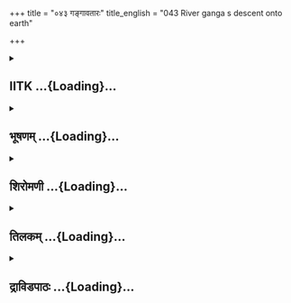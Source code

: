 +++
title = "०४३ गङ्गावतारः"
title_english = "043 River ganga s descent onto earth"

+++
<div caption="श्रीराम-हरिसीताराममूर्ति-घनपाठिभ्यां वचनम्" class="audioEmbed" src="https://archive.org/download/Ramayana-recitation-Sriram-harisItArAmamUrti-Ghanapaati-v2/Kanda_1/Kanda_1_BK-043-GangavaTharanam.mp3"></div>

<div class="js_include collapsed" newlevelforh1="2" title="IITK" unfilled url="/purANam/rAmAyaNam/audIchya-pAThaH/iitk/1_bAlakANDam/04-mithilAyAtrA/02-sagara-kathA/043_gangAvatAraH.md">
<details><summary><h2>IITK ...{Loading}...</h2></summary>

Pleased with the austerities of Bhagiratha, Siva holds Ganga on his head
during her descent and releases in Bindu lake--Ganga branches into seven
streams--following Bhagiratha, Ganga reaches the nether world and
delivers the souls of Sagara's sons.



### श्लोकः
#### मूलम्
देवदेवे गते तस्मिन् सोऽङ्गुष्ठाग्रनिपीडिताम्।  
कृत्वा वसुमतीं राम संवत्सरमुपासत॥1.43.1॥

#### शब्दार्थः
राम O Rama, तस्मिन् देवदेवे when that god of gods, Brahma, गते had departed, सः he, वसुमतीम् earth, अङ्गुष्ठाग्रनिपीडिताम् pressing with the tip of his great toe, कृत्वा having made, संवत्सरम् for one year, उपासत meditated upon.

#### आङ्ग्लानुवादः
"O Rama when that God of the gods (Brahma) departed, Bhagiratha, pressing the earth with the tip of his big toe (standing supported by the big toe) penanced (meditated upon Siva) for one year.



### श्लोकः
#### मूलम्
अथ संवत्सरे पूर्णे सर्वलोकनमस्कृतः।  
उमापतिः पशुपती राजानमिदमब्रवीत्॥1.43.2॥

#### शब्दार्थः
अथ thereafter, संवत्सरे when one year, पूर्णे was completed, सर्वलोकनमस्कृतः he, worshipped by all in all worlds, उमापतिः husband of Uma, पशुपतिः Iswara, राजानम् addressing king, इदम् these words, अब्रवीत् said.

#### आङ्ग्लानुवादः
After one full year was completed, Iswara who is worshipped by all in all the worlds said to king Bhagirathaः



### श्लोकः
#### मूलम्
प्रीतस्तेऽहं नरश्रेष्ठ करिष्यामि तव प्रियम्।  
शिरसा धारयिष्यामि शैलराजसुतामहम्॥1.43.3॥

#### शब्दार्थः
नरश्रेष्ठ O Best among men, अहम् I, ते with you, प्रीतः pleased, तव to you, प्रियम् dear,  करिष्यामि I shall do, अहम् I, शैलराजसुताम् daughter of the king of mountains, शिरसा with my head, धारयिष्यामि will hold.

#### आङ्ग्लानुवादः
"O Best of men  I am pleased with your devotion. I will hold Ganga on my head, the daughter of the king of mountains (to reduce  the force of her descent). I shall do your wish.



### श्लोकः
#### मूलम्
ततो हैमवती ज्येष्ठा सर्वलोकनमस्कृता।  
तदा सातिमहद्रूपं कृत्वा वेगं च दुस्सहम्॥1.43.4॥  
आकाशादपतद्राम  शिवे शिवशिरस्युत।

#### शब्दार्थः
राम O Rama, ततः thereafter, हैमवती daughter of Himvat, सर्वलोकनमस्कृता adored by all worlds, ज्येष्ठा  eldest (गङ्गा Ganga), तदा then, अति महत् mighty, रूपं form, दस्सहम् unbearable, वेगं speed, कृत्वा having assumed, आकाशात् from the sky, शिवे on the auspicious, शिवशिरसि on the head of Siva, अपतत् उत fell down.

#### आङ्ग्लानुवादः
Then Ganga, the eldest daughter of Himavat who is adored by all the worlds, assuming the form of a mighty river descended from the sky with unbearable speed on the auspicious head of Siva.



### श्लोकः
#### मूलम्
अचिन्तयच्च सा देवी गङ्गा परमदुर्धरा॥1.43.5॥  
विशाम्यहं हि पातालं स्रोतसा गृह्य शङ्करम्।

#### शब्दार्थः
परमदुर्धरा extremely difficult to contain, सा देवी that goddess, गङ्गा Ganga, अचिन्तयच्च also thought over, अहम् I, स्रोतसा by my flow, शङ्करम् Siva, गृह्य seizing, पातालम् lower regions of earth, विशामि I shall enter.

#### आङ्ग्लानुवादः
"Goddess Ganga, extremely difficult to contain, thought that seizing Siva with her flow she would enter the lower regions of the earth.



### श्लोकः
#### मूलम्
तस्यावलेपनं ज्ञात्वा क्रुद्धस्तु भगवान् हरः॥1.43.6॥  
तिरोभावयितुं बुद्धिं चक्रे त्रिनयनस्तदा।

#### शब्दार्थः
त्रिनयनः threeeyed, भगवान् worshipful, हरः Iswara, तस्याः her, अवलेपनम् proud intentions, ज्ञात्वा having come to know, तदा then, तिरोभावयितुम् to send her back,  बुद्धिम् determination, चक्रे made.

#### आङ्ग्लानुवादः
Then the threeeyed Lord Siva, aware of her proud intentions applied his intelligence to conceal her.



### श्लोकः
#### मूलम्
सा तस्मिन् पतिता पुण्या पुण्ये रुद्रस्य मूर्धनि॥1.43.7॥  
हिमवत्प्रतिमे राम जटामण्डलगह्वरे।

#### शब्दार्थः
राम O Rama, सा पुण्या that sacred river Ganga, हिमवत्प्रतिमे resembling Himavat mountain, जटामण्डलगह्वरे cave of the locks of hair, तस्मिन् on that, रुद्रस्य Siva's, पुण्ये sacred, मूर्धनि head, पतिता fell.

#### आङ्ग्लानुवादः
O Rama that sacred river (Ganga), descended on to the depths of the matted locks on the holy head of Siva resembling the mount Himavan.



### श्लोकः
#### मूलम्
सा कथञ्चिन्महीं गन्तुं नाशक्नोद्यत्नमास्थिता॥1.43.8॥  
नैव निर्गमनं लेभे जटामण्डलमोहिता।

#### शब्दार्थः
सा that Ganga, यत्नम् effort, आस्थिता having put in, कथञ्चित् by any means, महीम् earth, गन्तुम् to reach, न अशक्नोत् was not poweful, जटामण्डलमोहिता enveloped by matted locks of hair, निर्गमनम् exit, न लेभे did not obtain.

#### आङ्ग्लानुवादः
Trapped in the matted locks, she (Ganga) could not come out. With all her efforts she could not reach the earth.



### श्लोकः
#### मूलम्
तत्रैवाबम्भ्रमद्देवी संवत्सरगणान् बहून्॥1.43.9॥  
तामपश्यन्पुनस्तत्र तपः परममास्थितः।

#### शब्दार्थः
देवी Ganga, बहून् many, संवत्सरगणान् for a number of years, तत्रैव there alone, अबम्भ्रमत् went round and round, ताम् that Ganga, अपश्यन् without seeing, पुनः again, तत्र there, परमम् great, तपः austerities, आस्थितः adopted.

#### आङ्ग्लानुवादः
There the golden Ganga wandered about for many years. Bhagiratha not finding Ganga, once again resorted to great penance.



### श्लोकः
#### मूलम्
अनेन तोषितश्चाभूदत्यर्थं रघुनन्दन॥1.43.10॥  
विससर्ज ततो गङ्गां हरो बिन्दुसरः प्रति।

#### शब्दार्थः
रघुनन्दन O Rama, अनेन by this penance, हरः Iswara, अत्यर्थम् immensely, तोषितः अभूत् was gratified, ततः afterwards, गङ्गाम् Ganga, बिन्दुसरः प्रति forming Bindusara, विससर्ज released (drop by drop).

#### आङ्ग्लानुवादः
O Son of the Raghus (Rama) Siva was immensely pleased with the penace and thereafter released Ganga (drop by drop) forming Bindusara.



### श्लोकः
#### मूलम्
तस्यां विसृज्यमानायां सप्तस्रोतांसि जज्ञिरे॥1.43.11॥  
ह्लादिनी पावनी चैव नलिनी च तथाऽपरा।  
तिस्रः प्राचीं दिशं जग्मुः गङ्गाश्शिवजलाश्शुभाः॥1.43.12॥

#### शब्दार्थः
तस्याम् when that Ganga, विसृज्यमानायाम् was being released, सप्त seven, स्रोतांसि streams, जज्ञिरे were born, ह्लादिनी Hladini, पावनी Pavani, तथा and, अपरा another, नलिनी च Nalini,  शिवजलाः possessing auspicious waters, तिस्रः three, शुभाः auspicious, गङ्गाः streams of Ganga, प्राचीम् दिशं eastwards, जग्मुः had flowed.

#### आङ्ग्लानुवादः
As she (Ganga) was released, she branched out into seven streams. Three streams  
known as Hladini, Pavani and Nalini having auspicious waters and conferring prosperity flowed eastwards.



### श्लोकः
#### मूलम्
सुचक्षुश्चैव सीता च सिन्धुश्चैव महानदी।  
तिस्रस्त्वेता दिशं जग्मुः प्रतीचीं तु शुभोदकाः॥1.43.13॥

#### शब्दार्थः
सुचक्षुः Suchakshu, सीता च Sita, सिन्धुः called Sindhu, महानदी च a great river, शुभोदकाः having auspicious waters, एताः तिस्रः these three, प्रतीचीं दिशम् westwards, जग्मुः had gone

#### आङ्ग्लानुवादः
Auspicious Suchakshu, Sita and a great river Sindhu, these three great rivers flowed  westwards.



### श्लोकः
#### मूलम्
सप्तमी चान्वगात्तासां भगीरथमथो नृपम्।  
भगीरथोऽपि राजर्षिर्दिव्यं स्यन्दनमास्थितः॥1.43.14॥  
प्रायादग्रे महातेजा गङ्गा तं चाप्यनुव्रजत्।

#### शब्दार्थः
अथः downwards, तासाम् among them, सप्तमी seventh, भगीरथम् Bhagiratha, नृपम् king, अन्वगात् followed, महातेजाः most brilliant, राजर्षिः royal sage, भगीरथोऽपि Bhagiratha also,  दिव्यम् divine, स्यन्दनम् chariot, आस्थितः mounting, अग्रे प्रायात् marched forward, गङ्गा च Ganga, अनुव्रजत् followed.

#### आङ्ग्लानुवादः
The seventh stream among them followed Bhagiratha. The most brilliant rajarshi Bhagiratha also mounting on divine chariot raced forward and Ganga followed him.



### श्लोकः
#### मूलम्
गगनाच्छङ्करशिरस्ततो धरणिमाश्रिता॥1.43.15 ॥  
व्यसर्पत जलं तत्र तीव्रशब्दपुरस्कृतम्।

#### शब्दार्थः
गगनात् from sky, शङ्करशिरः on the head of Shankara, ततः from there, धरणिम् earth, आश्रिता resorted, तत्र there, जलम् waters, तीव्रशब्दपुरस्कृतम् culminating in intense sounds, व्यसर्पत had flown.

#### आङ्ग्लानुवादः
From the sky on to the head of Shankara and thence Ganga resorted to the earth. There it flowed forward with a roaring sound.



### श्लोकः
#### मूलम्
मत्स्यकच्छपसङ्घैश्च शिंशुमारगणैस्तदा॥1.43.16॥  
पतद्भिः पतितैश्चान्यैर्व्यरोचत वसुन्धरा।

#### शब्दार्थः
तदा then, वसुन्धरा earth, पतितैः by the fallen, पतद्भिश्च by the falling, मत्स्यकच्छपसङ्घैश्च by shoals of fish, turtles, शिंशुमारगणैश्च by multitudes of sea animals, अन्यैः by other  animals, व्यरोचत shone.

#### आङ्ग्लानुवादः
Then the earth looked bright with the fallen and falling shoals of fish, turtles and multitudes  of other seaanimals.



### श्लोकः
#### मूलम्
ततो देवर्षिगन्धर्वा यक्षसिद्धगणास्तदा॥1.43.17॥  
व्यलोकयन्त ते तत्र गगनाद्गां गतां तथा।

#### शब्दार्थः
ततः then, देवर्षिगन्धर्वाः devarshis, gandharvas, यक्षः yakshas, ते सिद्धगणाः those hosts of siddhas, तदा then, तथा in that way, गगनात् from the sky, गाम् the earth, गताम् reached, व्यलोकयन्त looked on with astonishment.

#### आङ्ग्लानुवादः
Then devarshis, gandharvas, yakshas and hosts of siddhas looked on with astonishment at Ganga falling from the sky and descending on the earth.



### श्लोकः
#### मूलम्
विमानैर्नगराकारैर्हयैर्गजवरैस्तदा॥1.43.18॥  
पारिप्लवगतैश्चापि देवतास्तत्र विष्ठिताः।

#### शब्दार्थः
तदा then, देवताः devatas, नगराकारैः as large as cities, विमानैः aerial chariots, पारिप्लवगतैः in restless movements, हयैः by horses, गजवरैः by excellent elephants, तत्र there, विष्ठिताः were stationed.

#### आङ्ग्लानुवादः
Then, gods in a state of excitement in their aerial chariots as large as cities, on horses and on big elephants were stationed there (in the sky).



### श्लोकः
#### मूलम्
तदद्भुततमं लोके गङ्गापतनमुत्तमम्॥1.43.19॥  
दिदृक्षवो देवगणाः समीयुरमितौजसः।

#### शब्दार्थः
लोके In this world, अद्भुततमं most wonderful, उत्तमम् great, गङ्गापतनम् descent of Ganga, दिदृक्षवः desirous of witnessing, अमितौजसः beings with great lustre, देवगणाः hosts of devatas, समीयुः arrived.

#### आङ्ग्लानुवादः
Gods with great lustre arrived to witness the most wonderful, grand descent of Ganga.



### श्लोकः
#### मूलम्
सम्पतद्भिस्सुरगणैस्तेषां चाभरणौजसा॥1.43.20॥  
शतादित्यमिवाभाति गगनं गततोयदम्।

#### शब्दार्थः
गततोयदम् devoid of clouds, गगनम् sky, सम्पतद्भिः by those arriving with speed, सुरगणैः by  multitudes of devatas, तेषाम् आभरणौजसा with the effulgence of their ornaments, शतादित्यमिव hundred suns, आभाति shines (at that moment).

#### आङ्ग्लानुवादः
The cloudless sky shone with the radiance of the ornaments of the gods alighting speedily to witness Ganga. It appeared as though the sky was filled with a hundred Suns.



### श्लोकः
#### मूलम्
शिंशुमारोरगगणैर्मीनैरपि च चञ्चलैः॥1.43.21॥  
विद्युद्भिरिव विक्षिप्तमाकाशमभवत्तदा।

#### शब्दार्थः
तदा then, शिंशुमारोरगगणैः by multitudes of sea animals and serpents, चञ्चलैः which had fickle movements, मीनैरपि च with the fish also, आकाशम् the sky, विद्युद्भिः with flashes of lightening, विक्षिप्तमिव as if scattered, अभवत् became.

#### आङ्ग्लानुवादः
The sky strewn with lightnings appeared as if it was inhabited by seaanimals, serpents and fishes fickle.



### श्लोकः
#### मूलम्
पाण्डरैस्सलिलोत्पीडैः कीर्यमाणैस्सहस्रधा॥1.43.22॥  
शारदाभ्रैरिवाकीर्णं गगनं हंससम्प्लवैः।

#### शब्दार्थः
सहस्रधा in thousand ways, कीर्यमाणैः scattered, पाण्डरैः by the white, सलिलोत्पीडैः foams of water, गगनम् sky, हंससम्प्लवैः with flocks of swans, शारदाभ्रैः by autumnal clouds, अकीर्णमिव  as if spread over.

#### आङ्ग्लानुवादः
White foams of water were scattered in a thousand ways. It appeared as if the sky was  spread over with autumnal clouds flocks of swans.



### श्लोकः
#### मूलम्
क्वचिद्द्रुततरं याति कुटिलं क्वचिदायतम्॥1.43.23॥  
विनतं क्वचिदुद्धूतं क्वचिद्याति शनैश्शनैः।

#### शब्दार्थः
क्वचित् at some places, द्रुततरम् very rapidly, याति it was flowing, क्वचित् at some other  places, कुटिलम् याति flowing in curved ways, क्वचित् at some other places, आयतम् it was wide, क्वचित् at some places, विनतम् inclined, क्वचित् at some places, उध्दूतम् was rising  high, क्वचित् at some places, शनैः शनैः very slowly, याति flowing.

#### आङ्ग्लानुवादः
Ganga was flowing now rapid, now slow, now wide, now meandering, now low, now high.



### श्लोकः
#### मूलम्
सलिलेनैव सलिलं क्वचिदभ्याहतं पुनः॥1.43.24॥  
मुहुरूर्ध्वमुखं गत्वा पपात वसुधातलम्।

#### शब्दार्थः
क्वचित् at some places, सलिलम् water, सलिलेनैव with waters alone, अभ्याहतम् was dashing  against, मुहुः repeatedly, ऊर्ध्वमुखम् upwards, गत्वा having gone, पुनः again, वसुधातलम् on the ground, पपात fell down.

#### आङ्ग्लानुवादः
Sometimes waves dashed against waves. They rose repeatedly upwards and fell down on the ground.



### श्लोकः
#### मूलम्
तच्छङ्करशिरोभ्रष्टं भ्रष्टं भूमितले पुनः॥1.43.25॥  
व्यरोचत तदा तोयं निर्मलं गतकल्मषम्।

#### शब्दार्थः
शङ्करशिरोभ्रष्टम् descended on the Shankara's head, पुनः again, भूमितले on the earth, भ्रष्टम्  fallen, गतकल्मषम् freed from impurities, निर्मलम् pure, तत् तोयम् those waters, तदा then, व्यरोचत looked splendid.

#### आङ्ग्लानुवादः
The waters of Ganga descended on Shankara's head and from there to the earth. Freed from all impurities, the waters looked pure and clean.



### श्लोकः
#### मूलम्
तत्र देवर्षिगन्धर्वा वसुधातलवासिनः॥1.43.26॥  
भवाङ्गपतितं तोयं पवित्रमिति पस्पृशुः।

#### शब्दार्थः
तत्र there, देवर्षिगन्धर्वाः devatas, rishis and gandharvas, वसुधातलवसिनः those living on the earth, भवाङ्गपतितम् fallen from the body of Siva, तोयम् waters, पवित्रमिति sacred, पस्पृशुः touched.

#### आङ्ग्लानुवादः
Considering the waters fallen from the head of Siva sacred, devatas, rishis and gandharvas and those living on earth touched it (with reverence).



### श्लोकः
#### मूलम्
शापात्प्रपतिता ये च गगनाद्वसुधातलम्॥1.43.27॥  
कृत्वा तत्राभिषेकं ते बभूवुर्गतकल्मषाः।

#### शब्दार्थः
ये च those, शापात् due to the curse, गगनात् from the sky,  वसुधातलम् earth, प्रपतिताः had fallen, ते they, तत्र there, अभिषेकम् bath, कृत्वा having taken, गतकल्मषाः बभूवुः were absolved  of their sins.

#### आङ्ग्लानुवादः
Those cursed to fall from heaven to earth were absolved of their sins after bathing there (in the waters of Ganga).



### श्लोकः
#### मूलम्
धूतपापाः पुनस्तेन तोयेनाथ सुभास्वता॥1.43.28॥  
पुनराकाशमाविश्य स्वान् लोकान् प्रतिपेदिरे।

#### शब्दार्थः
तेन by that, सुभास्वता excellently shining, तोयेन waters, धूतपापाः cleansed of their sins, पुनः again, आकाशम् sky, आविश्य having entered, अथ thereafter, पुनः again, स्वान् their own, लोकान् celestial worlds, प्रतिपेदिरे attained.

#### आङ्ग्लानुवादः
Cleansed of their sins by the sparkling waters, they ascended through the sky once  
again to their own (celestial) worlds.



### श्लोकः
#### मूलम्
मुमुदे मुदितो लोकस्तेन तोयेन भास्वता॥1.43.29॥  
कृताभिषेको गङ्गायां बभूव विगतक्लमः।

#### शब्दार्थः
लोकः people, भास्वता by the shining, तेन that, तोयेन by waters, मुमुदे rejoiced, मुदितः pleased, गङ्गायाम् in that Ganga, कृताभिषेकः having performed bath, विगतक्लमः बभूव were  removed of fatigue.

#### आङ्ग्लानुवादः
People rejoiced at the sight of those shining waters. They were happy  to have a dip in Ganga and their fatigue was gone.



### श्लोकः
#### मूलम्
भगीरथोऽपि राजार्षिर्दिव्यं स्यन्दनमास्थितः।  
प्रायादग्रे महातेजास्तं गङ्गा पृष्ठतोऽन्वगात्॥1.43.30।

#### शब्दार्थः
महातेजाः most brilliant, राजर्षिः royal sage, भगीरथोऽपि Bhagiratha also, दिव्यम् divine, स्यन्दनम् chariot, आस्थितः mounting, अग्रे प्रायात् marched forward, गङ्गा च Ganga, तम् him, पृष्ठतः from behind, अन्वगात् followed.

#### आङ्ग्लानुवादः
Most brilliant rajarshi Bhagiratha also mounting the divine chariot moved forward and Ganga followed him.



### श्लोकः
#### मूलम्
देवास्सर्षिगणाः सर्वे दैत्यदानवराक्षसाः॥1.43.31॥  
गन्धर्वयक्षप्रवरास्सकिन्नरमहोरगाः।  
सर्वाश्चाप्सरसो राम भगीरथरथानुगाम्॥1.43.32॥  
गङ्गामन्वगमन् प्रीतास्सर्वे जलचराश्च ये।

#### शब्दार्थः
राम O Rama, सर्षिगणाः with hosts of Saints, देवाः devatas, सर्वे all, दैत्यदानवराक्षसाः daityas, danavas, rakshasas, सकिन्नरमहोरगाः with kinnaras, serpents, गन्धर्वयक्षप्रवराः foremost of gandharvas, yakshas, सर्वाः all, अप्सरसः apsaras, भगीरथरथानुगाम् following the chariot of Bhagiratha, गङ्गाम् Ganga, अन्वगमन् followed, ये जलचराश्च those acquatic creatures, सर्वे all (followed ).

#### आङ्ग्लानुवादः
O Rama besides acquatic beings, rishis, devatas, daityas, danavas, rakshasas along with kinnaras, serpents, foremost of gandharvas, yakshas and apsaras all followed the chariot of Bhagiratha. They were happy to follow Ganga.



### श्लोकः
#### मूलम्
यतो भगीरथो राजा ततो गङ्गायशस्विनी॥1.43.33॥  
जगाम सरितां श्रेष्ठा सर्वपापप्रणाशिनी।

#### शब्दार्थः
राजा king, भगीरथः Bhagiratha, यतः wherever, यशस्विनी renowned, सरितां श्रेष्ठा foremost of rivers, सर्वपापप्रणाशिनी destroyer of all sins, गङ्गा Ganga, ततः in the same direction, जगाम  flowed.

#### आङ्ग्लानुवादः
Ganga, famous and foremost of rivers, destroyer of all sins, flowed in the direction  king Bhagiratha moved.



### श्लोकः
#### मूलम्
ततो हि यजमानस्य जह्नोरद्भुतकर्मणः॥1.43.34॥  
गङ्गा सम्प्लावयामास यज्ञवाटं महात्मनः।

#### शब्दार्थः
ततः subsequently, गङ्गा Ganga, यजमानस्य of the performer of sacrifice, अद्भुतकर्मणः of great deeds, महात्मनः of the eminent, जह्नोः of sage Jahnu, यज्ञवाटम् sacrificial ground, सम्प्लावयामास inundated.

#### आङ्ग्लानुवादः
Then while Ganga was flowing, it inundated the sacrificial ground of the great sage Jahnu. Jahnu who used to work wonders was performing a sacrifice.



### श्लोकः
#### मूलम्
तस्यावलेपनं ज्ञात्वा क्रुद्धो यज्वा तु राघव॥1.43.35॥  
अपिबच्च जलं सर्वं गङ्गायाः परमाद्भुतम्।

#### शब्दार्थः
राघव O Rama, यज्वा the performer of  the sacrifice, sage Jahnu, तस्याः her, अवलेपनम् pride, ज्ञात्वा having known, क्रुध्दः furious with anger, गङ्गायाः Ganga's, सर्वम् entire, जलम् waters, परमाद्भुतम् astonishingly, अपिबत् drank.

#### आङ्ग्लानुवादः
O Descendant of the Raghu dynasty sage Jahnu who was performing the sacrifice, observed her pride and grew  furious. And astonishingly drank the entire waters of Ganga.



### श्लोकः
#### मूलम्
ततो देवास्सगन्धर्वा ऋषयश्च सुविस्मिताः॥1.43.36॥  
पूजयन्ति महात्मानं जह्नुं पुरुषसत्तमम्।  
गङ्गां चापि नयन्ति स्म दुहितृत्वे महात्मनः॥1.43.37॥

#### शब्दार्थः
ततः afterwards, सगन्धर्वाः along with gandharvas, देवाः devatas, ऋषयश्च rishis, सुविस्मिताः highly amazed, पुरुषसत्तमम् best amog men, महात्मानम् eminent, जह्नुम् sage Jahnu, पूजयन्ति worshipped, गङ्गां च Ganga also, महात्मनः illustrious Juhnu's, दुहितृत्वे as daughter, नयन्ति considered.

#### आङ्ग्लानुवादः
Devatas, rishis and gandharvas stood amazed (at this act). They worshipped the magnanimous Jahnu, noblest among men. The devatas entreated the illustrious Jahnu to treat Ganga as his daughter.



### श्लोकः
#### मूलम्
ततस्तुष्टो महातेजाश्श्रोत्राभ्यामसृजत् पुनः॥1.43.38॥  
तस्माज्जह्नुसुता गङ्गा प्रोच्यते जाह्नवीतिच।

#### शब्दार्थः
ततः thence, तुष्टः highly pleased, महातेजाः highly lustrous Jahnu, पुनः again, श्रोत्राभ्याम् from both his ears, असृजत् released, तस्मात् therefore, गङ्गा Ganga, जह्नुसुता daughter of Jahnu, जाह्नवीति Jahnavi, प्रोच्यते is being called.

#### आङ्ग्लानुवादः
The brilliant (Jahnu) was pleased. He released her through both his both ears. Hence Ganga is called Jahnavi, daughter of Jahnu.



### श्लोकः
#### मूलम्
जगाम च पुनर्गङ्गा भगीरथरथानुगा।  
सागरं चापि सम्प्राप्ता सा सरित्प्रवरा तदा॥1.43.39॥  
रसातलमुपागच्छत्सिद्ध्यर्थं तस्य कर्मणः।

#### शब्दार्थः
गङ्गा Ganga, पुनः again, भगीरथरथानुगा following the chariot of Bhagiratha, जगाम had proceeded, तदा then, सा she, सरित्प्रवरा best among rivers, Ganga, सागरम् ocean, सम्प्राप्ता अपि having reached also, तस्य कर्मणः of his desires, सिद्ध्यर्थम् forfulfillment, रसातलम्  nether regions, उपागच्छत् reached.

#### आङ्ग्लानुवादः
Ganga, best among rivers, following the chariot of Bhagiratha, reached the ocean. She entered the nether regions of the earth in order to fulfil his mission (salvation of the sons of Sagara).



### श्लोकः
#### मूलम्
भगीरथोऽपि राजर्षिः गङ्गामादाय यत्नतः।  
पितामहान् भस्मकृतानपश्यद्दीनचेतनः॥1.43.40॥

#### शब्दार्थः
राजर्षिः royal saint, भगीरथोऽपि Bhagiratha also, यत्नतः with supreme efforts, गङ्गाम् Ganga, आदाय having brought, दीनचेतनः with grieved mind, भस्मकृतान् reduced to ashes, पितामहान् grand fathers, अपश्यत् beheld.

#### आङ्ग्लानुवादः
Rajarshi Bhagiratha, having brought Ganga with supreme efforts, saw with a sad heart his grandfathers reduced to ashes.



### श्लोकः
#### मूलम्
अथ तद्भस्मनां राशिं गङ्गासलिलमुत्तमम्।  
प्लावयद्धूतपाप्मानस्स्वर्गं प्राप्ता रघूत्तम॥1.43.41॥

#### शब्दार्थः
रघूत्तम O Rama, अथ thereafter, उत्तमम् excellent, गङ्गासलिलम् waters of Ganga, तत् भस्मनाम् those ashes, राशिम् heap, प्लावयत् inundated, धूतपापाः purged of sins, स्वर्गम् heaven, प्राप्ताः obtained.

#### आङ्ग्लानुवादः
O Best of the Raghus thereafter the holy waters of Ganga inundated those heaps of ashes and the sons of Sagara, purged of their sins, reached heaven" (said Viswamitra).  

### समाप्तिः
 श्रीमद्रामायणे वाल्मीकीय आदिकाव्ये बालकाण्डे त्रिचत्वारिंशस्सर्गः॥  
Thus ends the fortythird sarga of Balakanda of the holy Ramayana the first epic composed by sage Valmiki.

</details>
</div>
<div class="js_include collapsed" newlevelforh1="2" title="भूषणम्" unfilled url="/purANam/rAmAyaNam/audIchya-pAThaH/TIkA/bhUShaNa_iitk/1_bAlakANDam/04-mithilAyAtrA/02-sagara-kathA/043_gangAvatAraH.md">
<details><summary><h2>भूषणम् ...{Loading}...</h2></summary>



देवदेवे गते तस्मिन् सो ऽङ्गुष्ठाग्रनिपीडिताम् ।  

कृत्वा वसुमतीं राम संवत्सरमुपासत  ॥  १।४३।१  ॥   

अथ गङ्गाप्लवनेन सागराणां स्वर्गगतिस्त्रिचत्वारिंशे--देवदेव इत्यादि ।
उपासत उपास्त । शिवमिति शेषः  ॥  १।४३।१  ॥   

  

अथ संवत्सरे पूर्णे सर्वलोकनमस्कृतः ।  

उमापतिः पशुपती राजानमिदमब्रवीत्  ॥  १।४३।२  ॥   

अथेति । उमापतिरित्यनेनोमया सहागत इत्युच्यते  ॥  १।४३।२  ॥   

  

प्रीतस्ते ऽहं नरश्रेष्ठ करिष्यामि तव प्रियम् ।  

शिरसा धारयिष्यामि शैलराजसुतामहम्  ॥  १।४३।३  ॥   

प्रीत इति । प्रियं करिष्यामीत्येतद्विवृणोति--शिरसेति  ॥  १।४३।३  ॥   

  

ततो हैमवती ज्येष्ठा सर्वलोकनमस्कृता ।  

तदा सा ऽतिमहद्रूपं कृत्वा वेगं च दुस्सहम् ।  

आकाशादपतद्राम शिवे शिवशिरस्युत  ॥  १।४३।४  ॥   

तत इति, अर्द्धत्रयमेकान्वयम् । हैमवती हिमवत्कन्या । शिवे शुद्धे । उतेति
प्रसिद्धौ  ॥  १।४३।४  ॥   

  

अचिन्तयच्च सा देवी गङ्गा परमदुर्द्धरा ।  

विशाम्यहं हि पातालं स्रोतसा गृह्य शङ्करम्  ॥  १।४३।५  ॥   

महारूपदुःसहवेगकरणे निमित्तमाह--अचिन्तयदिति । दुर्द्धरा धर्त्तुमशक्या ।
गृह्य गृहीत्वा  ॥   

१।४३।५  ॥   

  

तस्या वलेपनं ज्ञात्वा क्रुद्धस्तु भगवान् हरः ।  

तिरोभावयितुं बुद्धिं चक्रे त्रिणयनस्तदा  ॥  १।४३।६  ॥   

तस्या इति । वलेपनं गर्वम् । वष्टि भागुरिः--"इत्यल्लोपः । तिरोभावयितुं
तिरोहितां कर्त्तुम्  ॥  १।४३।६  ॥   

  

सा तस्मिन् पतिता पुण्या पुण्ये रुद्रस्य मूर्द्धनि ।  

हिमवत्प्रतिमे राम जटामण्डलगह्वरे  ॥  १।४३।७  ॥   

सेति । जटामण्डलमेव गह्वरं गुहा यस्मिंस्तत्तथा  ॥  १।४३।७  ॥   

  

सा कथञ्चिन्महीं गन्तुं नाशक्नोद्यत्नमास्थिता ।  

नैव निर्गमनं लेभे जटामण्डलमोहिता  ॥  १।४३।८  ॥   

सेति । निर्गमनं जटामण्डलान्निस्सरणमात्रमपि जटामण्डले मोहिता सञ्जातमोहा
 ॥  १।४३।८  ॥   

  

तत्रैवाबम्भ्रमद्देवी संवत्सरगणान् बहून् ।  

तामपश्यन् पुनस्तत्र तपः परममास्थितः  ॥  १।४३।९  ॥   

तत्रेति । अबम्भ्रमत् पुनःपुनरभ्रमत् । यङ्लुगन्ताल्लङ् । आस्थितः राजेति
शेषः  ॥  १।४३।९  ॥   

  

अनेन तोषितश्चाभूदत्यर्थं रघुनन्दन ।  

विससर्ज ततो गङ्गां हरो बिन्दुसरः प्रति  ॥  १।४३।१०  ॥   

अनेनेति । अनेन तपसा तोषितश्चासीत् विससर्ज च । बिन्दुसरो नाम हिमवति
ब्रह्मनिर्मितस्सरोविशेषः  ॥  १।४३।१०  ॥   

  

तस्यां विसृज्यमानायां सप्त स्रोतांसि जज्ञिरे  ॥  १।४३।११  ॥   

तस्यामित्यर्द्धम् । स्रोतांसि प्रवाहाः  ॥  १।४३।११  ॥   

  

ह्लादिनी पावनी चैव नलिनी च तथा ऽपरा ।  

तिस्रः प्राचीं दिशं जग्मुर्गङ्गाश्शिवजलाश्शुभाः  ॥  १।४३।१२  ॥   

स्रोतसां नामनिर्देशपूर्वकं गतिभेदमाह--ह्लादिनीति । शुभाः शोभमानाः  ॥ 
१।४३।१२  ॥   

  

सुचक्षुश्चैव सीता च सिन्धुश्चैव महानदी ।  

तिस्रस्त्वेता दिशं जग्मुः प्रतीचीं तु शुभोदकाः  ॥  १।४३।१३  ॥   

सुचक्षुरिति  ॥  महानदीति सर्वविशेषणम्  ॥  १।४३।१३  ॥   

  

सप्तमी चान्वगात्तासां भगीरथमथो नृपम्  ॥  १।४३।१४  ॥   

सप्तमीत्यर्द्धम् । तासां मध्ये  ॥  १।४३।१४  ॥   

  

भगीरथो ऽपि राजर्षिर्दिव्यं स्यन्दनमास्थितः ।  

प्रायादग्रे महातेजा गङ्गा तं चाप्यनुव्रजत्  ॥  १।४३।१५  ॥   

भगीरथो ऽपीति । स्यन्दनं रथम् । अनुव्रजत् अन्वव्रजत् । अत्र
स्वर्गाकाशभूमिगमनात् त्रिपथगात्वमित्येके, दिक्त्रयगमनादित्यपरे  ॥ 
१।४३।१५  ॥   

  

गगनाच्छङ्करशिरस्ततो धरणिमाश्रिता ।  

व्यसर्पत जलं तत्र तीव्रशब्दपुरस्कृतम्  ॥  १।४३।१६  ॥   

एवं ऽत्रीन् पथः केन हेतुनाऽ इत्यस्योत्तरमभिधाय ऽकर्मभिः कैः समन्विताऽ
इत्यस्य चरितभेदप्रश्नस्योत्तरमाह--गगनादिति । तीव्रशब्दे हेतुरयम्  ॥ 
१।४३।१६  ॥   

  

मत्स्यकच्छपसङ्घैश्च शिंशुमारगणैस्तदा ।  

पतद्भिः पतितैश्चान्यैर्व्यरोचत वसुन्धरा  ॥  १।४३।१७  ॥   

मत्स्येति । शिंशुमारः अम्बुकरी । "शिंशुमारस्त्वम्बुकरी" इति वैजयन्ती ।
अन्यैः जलजन्तविशेषैः  ॥  १।४३।१७  ॥   

  

ततो देवर्षिगन्धर्वा यक्षाः सिद्धगणास्तदा ।  

व्यलोकयन्त ते तत्र गगनाद्गां गतां तथा  ॥  १।४३।१८  ॥   

तत इति । गगनात् रुद्रजटागगनात् । गां भूमिम्  ॥  १।४३।१८  ॥   

  

  

विमानैर्नगराकारैर्हयैर्गजवरैस्तदा ।  

पारिप्लवगतैश्चापि देवतास्तत्र विष्ठिताः  ॥  १।४३।१९  ॥   

विमानैरिति । नगराकारैः नगरवद्विपुलैः । पारिप्लवगतैः पारिप्लवं सम्भ्रमं
गतैरिति विमानादिविशेषणम् । तत्र गङ्गापतनप्रदेशे । विष्ठिताः विशेषेण
स्थिताः  ॥  १।४३।१९  ॥   

  

तदद्भुततमं लोके गङ्गापतनमुत्तमम् ।  

दिदृक्षवो देवगणाः समीयुरमितौजसः  ॥  १।४३।२०  ॥   

तदिति । लोके भूलोके । अमितौजस इत्यनेन प्रधानदेवा उच्यन्ते  ॥  १।४३।२०
 ॥   

  

सम्पतद्भिः सुरगणैस्तेषां चाभरणौजसा ।  

शतादित्यमिवाभाति गगनं गततोयदम्  ॥  १।४३।२१  ॥   

सम्पतद्भिरिति । सुरगणैः अमिततेजोभिरिति सिद्धम् । आभाति अभात्  ॥  १।४३।२१
 ॥   

  

शिंशुमारोरगगणैर्मीनैरपि च चञ्चलैः ।  

विद्युद्भिरिव विक्षिप्तमाकाशमभवत्तदा  ॥  १।४३।२२  ॥   

शिंशुमारेति । आकाशं चञ्चलैः शिंशुमारादिभिः विद्युद्भिरिव विक्षिप्तं
व्याप्तम् अभवत्  ॥  १।४३।२२  ॥   

  

पाण्डरैः सलिलोत्पीडैः कीर्यमाणैः सहस्रधा ।  

शारदाभ्रैरिवाकीर्णं गगनं हंससम्प्लवैः  ॥  १।४३।२३  ॥   

पाण्डरैरिति । वेगवशेन सहस्रधा कीर्यमाणैः सलिलोत्पीडैः फेनैः हंससम्प्लवैः
हंससङ्कुलैः शारदाभ्रैरिव गगनमाकीर्णमित्यन्वयः  ॥  १।४३।२३  ॥   

  

क्वचिद्द्रुततरं याति कुटिलं क्वचिदायतम् ।  

विनतं क्वचिदुद्भूतं क्वचिद्याति शनैः शनैः  ॥  १।४३।२४  ॥   

क्वचिदिति । अत्र गङ्गेत्यनुषज्यते । द्रुततरमित्यादि क्रियाविशेषणम् ।
आयतम् ऋजु, विनतं निम्नेन सङ्कुचितम् । उद्भूतं पाषाणस्खलनादिना
ऊर्ध्वमुखम् । सर्वत्र व्यत्ययेन भूते लट्  ॥  १।४३।२४  ॥   

  

सलिलेनैव सलिलं क्वचिदभ्याहतं पुनः ।  

मुहुरूर्द्ध्वमुखं गत्वा पपात वसुधातलम्  ॥  १।४३।२५  ॥   

सलिलेनेति । अभ्याहतं वातव्यावर्तितम्, तरङ्गसलिलेनाभिमुखमाहतमित्यर्थः  ॥ 
१।४३।२५  ॥   

  

तच्छङ्करशिरोभ्रष्टं भ्रष्टं भूमितले पुनः ।  

व्यरोचत तदा तोयं निर्मलं गतकल्मषम्  ॥  १।४३।२६  ॥   

तदिति । शङ्करशिरसि भ्रष्टं पतितमपि ततः भूमितले पतितमपि निर्मलम्, गतं
कल्मषं येन तद्गतकल्मषम्, पापापहमित्यर्थः  ॥  १।४३।२६  ॥   

  

तत्र देवर्षिगन्धर्वा वसुधातलवासिनः ।  

भवाङ्गपतितं तोयं पवित्रमिति पस्पृशुः  ॥  १।४३।२७  ॥   

  

तत्रेति । पवित्रं पावनम्, तत्र ज्ञापकहेतुमाह भवाङ्गपतितमिति । भवेन
रुद्रेण शिरसा धृतत्वात् पवित्रमिति ज्ञात्वा पस्पृशुरित्यर्थः ।
पवित्रमिति सामान्योक्त्या भवस्यान्येषां च पवित्रमित्युक्तम्, अत एव
"हरस्य गात्रसंस्पर्शात् पवित्रत्वमुपागता" इत्यत्रापि हरस्य
शुद्धिप्रदत्वमुपागतेत्यर्थः । अन्ये ऽप्यृषय ऊचुः श्रीमद्भागवते--
"यच्छौचनिःसृतसरित्प्रवरोदकेन तीर्थेन मूर्ध्नि विधृतेन शिवः शिवो ऽभूत्"
इति । भारते-- "तदम्बु पतितं दृष्ट्वा दधार शिरसा हरः । पावनार्थं जटामध्ये
योग्यो ऽस्मीत्यवधारणात्  ॥ " इति। अत्राप्ययोध्याकाण्डे वक्ष्यति--
"विष्णुपादोद्भवां दिव्याम्" इति। गङ्गाया विष्णुपादोद्भवत्वेन
पवित्रत्वरूपं दिव्यत्वं भवाङ्गात्पतितमिति वार्थः।
"द्वितीयाश्रितातीतपतित--" इति द्वितीयासमासविधानात्
पञ्चमीसमासानुपपत्तेश्च भवेन धृतत्वात्। अस्माभिरपि धार्यमिति
पस्पृशुरित्येवार्थः। यद्वा भवाङ्गपतितत्वात् पवित्रम्, न तु
पूर्ववदतिपवित्रम्, अत एव पस्पृशुः, न तु सस्नुः। यद्वा यद्यपि भवाङ्गात्
पतितं तथापि विष्णुपादोद्भूतत्वात्पवित्रमिति वा "नदी वेगेन शुद्ध्यति" इति
न्यायात्। भवसम्पर्कविगमे पवित्रमिति वा पस्पृशुः  ॥  १।४३।२७  ॥   

  

शापात्प्रपतिता ये च गगनाद्वसुधातलम् ।  

कृत्वा तत्राभिषेकं ते बभूवुर्गतकल्मषाः  ॥  १।४३।२८  ॥   

शापादिति । शापाद्धेतोः ।  ॥  १।४३।२८  ॥   

  

धूतपापाः पुनस्तेन तोयेनाथ सुभास्वता ।  

पुनराकाशमाविश्य स्वान् लोकान् प्रतिपेदिरे  ॥  १।४३।२९  ॥   

धूतेति । आकाशमाविश्य, आकाशमार्गेणेत्यर्थः  ॥  १।४३।२९  ॥   

  

मुमुदे मुदितो लोकस्तेन तोयेन भास्वता ।  

कृताभिषेको गङ्गायां बभूव विगतक्लमः  ॥  १।४३।३०  ॥   

मुमुद इति । मुदितः मुमुदे, पुनःपुनर्जहर्षेत्यर्थः  ॥  १।४३।३०  ॥   

  

भगीरथो ऽपि राजर्षिर्दिव्यं स्यन्दनमास्थितः ।  

प्रायादग्रे महातेजास्तं गङ्गा पृष्टतो ऽन्वगात्  ॥  १।४३।३१  ॥   

भगीरथ इति । स्पष्टम्  ॥  १।४३।३१  ॥   

  

देवाः सर्षिगणाः सर्वे दैत्यदानवराक्षसाः ।  

गन्धर्वयक्षप्रवराः सकिन्नरमहोरगाः  ॥  १।४३।३२  ॥   

सर्वाश्चाप्सरसो राम भगीरथरथानुगाम् ।  

गङ्गामन्वगमन् प्रीताः सर्वे जलचराश्च ये  ॥  १।४३।३३  ॥   

देवा इति श्लोकद्वयम् । भगीरथरथानुगां गङ्गामन्वगमन्  ॥  १।४३।३२,३३  ॥   

  

यतो भगीरथो राजा ततो गङ्गा यशस्विनी ।  

जगाम सरितां श्रेष्ठा सर्वपापविनाशिनी  ॥  १।४३।३४  ॥   

यत इति । यतः यत्र । ततः तत्र  ॥  १।४३।३४  ॥   

  

ततो हि यजमानस्य जह्नोरद्भुतकर्मणः ।  

गङ्गा सम्प्लावयामास यज्ञवाटं महात्मनः  ॥  १।४३।३५  ॥   

ततो हीति । अद्भुतकर्मण इति वक्ष्यमाणगङ्गापानाभिप्रायम् । यज्ञवाटं
यज्ञक्षेत्रम्  ॥  १।४३।३५  ॥   

  

तस्या वलेपनं ज्ञात्वा क्रुद्धो जह्नुश्च राघव ।  

अपिबच्च जलं सर्वं गङ्गायाः परमाद्भुतम्  ॥  १।४३।३६  ॥   

तस्या इति । वलेपनं गर्वम् । परमाद्भुतमिति क्रियाविशेषणम्  ॥  १।४३।३६  ॥   

  

ततो देवाः सगन्धर्वा ऋषयश्च सुविस्मिताः ।  

पूजयन्ति महात्मानं जह्नुं पुरुषसत्तमम् ।  

गङ्गां चापि नयन्ति स्म दुहितृत्वे महात्मनः  ॥  १।४३।३७  ॥   

तत इति सार्द्धश्लोकः । दुहितृत्वे नयन्ति स्म, दुहितरमकुर्वन्नित्यर्थः  ॥ 
१।४३।३७  ॥   

  

ततस्तुष्टो महातेजाः श्रोत्राभ्यामसृजत् पुनः ।  

तस्माज्जह्नुसुता गङ्गा प्रोच्यते जाह्नवीति च  ॥  १।४३।३८  ॥   

तत इति । ततः दुहितृत्वप्रापणात् । श्रोत्राभ्याम्, नरावयवेषु
श्रोत्रस्यातिपावनत्वादिति भावः  ॥  १।४३।३८  ॥   

  

जगाम च पुनर्गङ्गा भगीरथरथानुगा ।  

सागरं चापि सम्प्राप्ता सा सरित्प्रवरा तदा ।  

रसातलमुपागच्छत् सिद्ध्यर्थं तस्य कर्मणः  ॥  १।४३।३९  ॥   

जगामेत्यर्द्धत्रयम् । तस्य कर्मणः भगीरथयत्नस्य  ॥  १।४३।३९  ॥   

  

भगीरथो ऽपि राजर्षिर्गङ्गामादाय यत्नतः ।  

पितामहान् भस्मकृतानपश्यद्दीनचेतनः  ॥  १।४३।४०  ॥   

भगीरथ इति । भस्मकृतान् भस्मत्वेन कृतान्  ॥  १।४३।४०  ॥   

  

अथ तद्भस्मनां राशिं गङ्गासलिलमुत्तमम् ।  

प्लावयद्धूतपाप्मानः स्वर्गं प्राप्ता रघूत्तम  ॥  १।४३।४१  ॥   

इत्यार्षे श्रीरामायणे वाल्मीकीये आदिकाव्ये बालकाण्डे त्रिचत्वारिंशः
सर्गः  ॥  ४३  ॥   

अथेति । तत्सलिलं प्लावयत् अप्लावयत् । प्राप्ताः सगरपुत्रा इति शेषः  ॥ 
१।४३।४१  ॥   

इति श्रीगोविन्दराजविरचिते श्रीरामायणभूषणे मणिमञ्जीराख्याने
बालकाण्डव्याख्याने त्रिचत्वारिंशः सर्गः  ॥  ४३  ॥   

  



</details>
</div>
<div class="js_include collapsed" newlevelforh1="2" title="शिरोमणी" unfilled url="/purANam/rAmAyaNam/audIchya-pAThaH/TIkA/shiromaNI_iitk/1_bAlakANDam/04-mithilAyAtrA/02-sagara-kathA/043_gangAvatAraH.md">
<details><summary><h2>शिरोमणी ...{Loading}...</h2></summary>



ब्रह्मगमनोत्तरकालिकं भगीरथवृत्तमाह देवेति । देवदेवे देवपूज्ये तस्मिन्
ब्रह्मणि गते सति हे राम स भगीरथः अङ्गुष्ठाग्रनिपीडितां
वामपादाङ्गुष्ठाग्रमात्राश्रितां वसुमतीं पृथिवीं कृत्वा संवत्सरमुपासत ।
गणकार्यस्यानियत्वात् शप्श्रुतिः  ॥  १।४३।१  ॥   

  

अथेति । अथ उपासनानन्तरं संवत्सरे पूर्णे सति सर्वलोकनमस्कृतः उमापतिः
पशुपतिः शिवो राजानं भगीरथमिदमब्रवीत् उमापतिः पशुपतिरित्युक्त्या
उमानन्दीश्वरयोः साहित्यं शिवस्य सूचितम्  ॥  १।४३।२  ॥   

  

तद्वचनमेवाह प्रीत इति । हे नरश्रेष्ठ अहं ते प्रीतः
त्वद्विषयकप्रीतिमानतस्तव प्रियमीप्सितं करिष्यामि । प्रियमेव निर्दिशन्नाह
शैलज्येष्ठसुतां गङ्गामहं शिरसा धारयिष्यामि  ॥  १।४३।३  ॥   

  

तत इति । तदा धारणप्रतिज्ञानन्तरकाले सर्वलोकनमस्कृता ज्येष्ठा हैमवती
हिमवत्कन्या स प्रसिद्धा गङ्गा अतिमहद्रूपं दुःसहं महद्वेगं च कृत्वा ततः
गङ्गाभवनत्वेन प्रसिद्धादाकाशात् शिवे सकलकल्याणमूलभूतशिवशिरसि उत
वितर्केणापतत् । सार्धश्लोक एकान्वयी  ॥  १।४३।४  ॥   

  

तद्वितर्कमेव निर्दिशन्नाह अचिन्तयदिति । स्रोतसा शङ्करमागृह्यैव पातालमहं
विशामीति परमदुर्धरा सा देवी गङ्गा अचिन्तयत् । चकार इत्यर्थकः हिरेवार्थकः
। एतेन गङ्गायाः शिवे प्रीत्यतिशयः खेलनेच्छा च सूचिता  ॥  १।४३।५  ॥   

  

तस्या इति । तदा गङ्गाविचारसमये एव तस्याः गङ्गायाः लेपनं खेलनेच्छावृद्धिं
ज्ञात्वा क्रुद्धो व क्रुद्ध इव भगवान् अतिसामर्थ्यविशिष्टस्त्रिनयनो हरः
तिरोभावयितुं स्वशिरसि गङ्गां गोपयितुं बुद्धिं निश्चयं चक्रे एतेन
शिवस्यापि खेलनेच्छा सूचिता । तुशब्द एवार्थे वशद इवार्थे अत एव सन्धौ
नार्षकल्पना  ॥  १।४३।६  ॥   

  

सेति । हे राम पुण्या परमपवित्रत्वहेतुभूता सा गङ्गा पुण्ये
अतिपवित्रत्वहेतुभूते हिमवत्प्रतिमे  

हिमवान् प्रतिमा सदृशो यस्य तस्मिन् जटामण्डलगह्वरे तस्मिन्प्रसिद्धे
रुद्रस्य शिवस्य मूर्धनि पतिता  ॥  १।४३।७  ॥   

  

सेति । यत्नमास्थिता सा गङ्गा महीं गन्तुं कथञ्चिन्नाशक्नोत् । तत्र हेतुः
यतः जटामण्डलमोहिता सा गङ्गा निर्गमं मार्गं नैव लेभे  ॥  १।४३।८  ॥   

  

तत्रेति । देवी गङ्गा बहून्संवत्सरगणान् तत्र शिवसूर्धन्येव अबभ्रमत्
अवाभ्रमत् आगमशास्त्रस्यानित्यत्वादड्विरहः तां देवीं तत्र शिवशिरस्येव
अपश्यत् अत एव परमं तपः पुनः आस्थितः  ॥  १।४३।९  ॥   

  

अनेनेति । हे रघुनन्दन । अनेन भगीरथतपसा हरः अत्यर्थमत्यन्तं तोषितः आसीत्
अत एव ततः स्वजटातः बिन्दुसरः ब्रह्मनिर्मितहिमवदेकदेशवर्ति सरोविशेषं
प्रति गङ्गां विससर्ज  ॥  १।४३।१०  ॥   

  

तस्यामिति । तस्यां गङ्गायां विसृज्यमाणायां सत्यां सप्तस्रोतांसि जज्ञिरे
तेषां स्रोतसां नामानि निर्दिशन् वृत्तमाह ह्रादिनीनामा तथैव पावनीनामा च
तथैव नलिनीनामा अ आसीदिति शेषः । गङ्गा शिवजलाः गङ्गैव शिवानि जलानि यासु
ताः अत एव शुभाः सकलशुभहेतुभूताः तिस्रः ह्रादिन्यादयः प्राचीं दिशं जग्मुः
 ॥  १।४३।११  ॥   

  

सुचक्षुरिति । प्रसिद्धा सुचक्षुः प्रसिद्धा सीता च प्रसिद्धा सिन्धुश्च
महानदी आसीदिति शेषः । एताः प्रसिद्धाः शुभोदकास्तिस्रो ऽपि प्रतीचीं
दिशमेव जग्मुः । तुचैवशब्दाः प्रसिद्धार्थाः । एकस्तुशब्दो ऽप्यथर्कः  ॥ 
१।४३।१२  ॥   

  

सप्तमीति । अथो ऽनन्तरं तासां सप्तानां स्रोतोव्यक्तीनां मध्ये सप्तमी तु
भगीरथं नृपमन्वगात् । दिव्यं स्यन्दनमास्थितो महातेजाः राजर्षिः भगीरथो ऽपि
अग्रे गङ्गायाः पुरतः प्रायात् गङ्गा तं रथस्थमपि अनुव्रजत्
आगमशास्त्रस्यानित्यत्वादड्विरहः । सार्धश्लोक एकान्वयी । एकश्चस्त्वर्थे
द्वितीयश्चकारो ऽप्यर्थकः  ॥  १।४३।१३  ॥   

  

गङ्गागमनप्रकारं वर्णयन्नाह गगनादिति । गगनात् शङ्करशिर आगता ततः
शङ्करशिरसो धरणिं पृथिवीमागता तत्र धरण्यां तीव्रशब्दपुरस्कृतं
तीव्रोत्युग्रः शब्दः पुरस्कृतः अग्रे गतो यस्य तत् जलं गङ्गातोयं व्यसर्पत
विशेषतो ऽचलत्  ॥  १।४३।१४  ॥   

  

मत्स्येति । पतद्भिः वर्तमानकालिकपतनाश्रयैः पतितैर्भूतकालिकपतनाश्रयैश्च
मत्स्यादिसङ्घैः शिंशुमारगणैः शिंशुमारो ऽम्बुकरी तत्समूहैश्च
तथान्यैरनेकविधैर्जलचरैर्वसुन्धरा पृथ्वी व्यरोचत ऽशिंशुमारो ऽम्बुकरीऽ इति
वैजयन्ती  ॥  १।४३।१५  ॥   

  

तत इति । तदा गङ्गागमनकाले ततः गङ्गालोकत्वेन प्रसिद्धात् गगनात् गां
पृथ्वीं गतां प्राप्तां गङ्गां तत्र गगने स्थितास्ते देवादयस्तथा
यक्षसिद्धगणाः व्यलोकयन्त  ॥  १।४३।१६  ॥   

  

विमानैरिति । पारिप्लवगतैः पारिप्लवः सम्भ्रमः स गतः प्राप्तो येभ्यः
गगनाकारैः विपुलत्वेन गगनसदृशैर्विमानैस्तथा हयैः गजवरैरपि तत्र आकाशे एव
विष्ठिताः गङ्गादर्शनकामनया संस्थिताः । चशब्द एवार्थे  ॥  १।४३।१७  ॥   

  

तदिति । अद्भुततममत्यन्तविलक्षणमत एव उत्तमं सर्वश्रेष्ठं किञ्च
उत्तममुत्कर्षेण दर्शनाकाङ्क्षोत्पादकं तत् प्रसिद्धं लोके गङ्गापतनं
दिदृक्षवः अमितौजसः अपरिमेयपराक्रमाः देवगणाः समीयुः स्वस्ववाहनेभ्यः
उत्तीर्य गङ्गासमीपं प्रापुः  ॥  १।४३।१८  ॥   

  

सम्पतद्िभरिति । सम्पतद्भिं द्रुतमागच्छद्भिः सुरगणैस्तेषामाभरणौजसा च
गततोयदं अभ्ररहितं गगनं शतादित्यं शतमादित्या यस्मिन् तदिव आभाति अशोभत
"वर्तमानसामीप्ये " इति भूते लट्  ॥   

१।४३।१९  ॥   

शिंशुमारेति । तदा तस्मिन् काले एव विद्युद्भिरिव शिंशुमारोरगगणैः
अम्बुकरिसर्पसमूहैः चञ्चलैः मीनैरपि विक्षिप्तं व्याप्तमाकाशमभवत् । चशब्द
एवार्थे  ॥  १।४३।२०  ॥   

  

पाण्डुरैरिति । शारदाभ्रैरिव शरत्कालिकमेघसदृशैः हंससंप्लवैरिव
प्लवमानहंससदृशैश्च पाण्डुरैः श्वेतैः सहस्रधा वायुवेगादिनानेकप्रकारं
कीर्यमाणैः सलिलोत्पीडैः फेनैः आकीर्णं व्याप्तं गगनमभवदित्यनुकृष्यते ।
इवशब्द आवृत्त्या उभयत्रान्वेति विनापि चं समुच्चयः  ॥  १।४३।२१  ॥   

  

गङ्गासम्बन्धेनाकाशं संवर्ण्य गङ्गागमनप्रकारमाह क्वचिदिति ।
क्वचित्कदाचिद्द्रुततरं यथा भवति तथा याति गच्छति क्वचित्कुटिलं याति
क्वचित् आयतं विस्तृतं याति क्वचित् विनीतं अगाधताप्राप्त्या सङ्कुचितं
याति क्वचिदुद्भूतं पाषाणस्खलनादिना ऊर्ध्वमुखं याति क्वचिच्छनैः शनैः याति
 ॥  १।४३।२२  ॥   

  

सलिलेनेति । क्वचित्कदाचित्सलिलेनैव अभ्याहतं सलिलमूर्ध्वगतिं गत्वा
वसुधातलं पुनः पपात  ॥  १।४३।२३  ॥   

  

पातकालिकशोभां वर्णयन्नाह तदिति । निर्मलं शिलासु पातेन पङ्कादिरूपमलरहितं
किञ्च निर्गतो यो मः परिमाणं घञर्थे कविधानमिति माधातोः कः तं लाति
गृह्णातीति निर्मलं इयत्तारहितप्रभाववदित्यर्थः । गतकल्मषं गतानि
निवृत्तानि कल्मषानि आश्रितानां पापानि यस्मात् तत्
क्तप्रत्ययोपस्थितकालस्यात्राविवक्षा कर्तुरीप्सिततममिति
सूत्रघटकीभूतक्तप्रत्ययोपात्तवर्तमानत्वस्येव आश्रिता चाविवक्षा ऽगन्ता
विदेशं पथिकः प्रियो मे त्वद्वाक्यमात्रावधिरेव यात्रा । अतो ऽतिमौनं कुरु
ताम्रचूड त्वां स्वर्णचूडाख्यमहं वदिष्येऽ ऽरात्रिर्गमिष्यति भविष्यति
सुप्रभातं भास्वानुदेष्यति हसिष्यति पङ्कजश्रीः । इत्थं विचिन्तयति कोशगते
द्विरेफे हा हन्त हन्त नलिनीं गज उज्जहारऽ इत्यादौ तेन यदैव गङ्गादर्शनादि
तदैव तत्कर्तृ़णां पापक्षय इति फलितं तेन यदि दर्शनादिकर्तृ़णां न
पातकसम्बन्धस्तर्हि तत्र नेति किं वक्तव्यमिति काव्यार्थापत्तिरलङ्कारो
ध्वनितः । शङ्करशिरोभ्रष्टं शङ्करशिरश्च्युतं पुनरनन्तरं भूमितलं भ्रष्टं
तत् तङ्गाजलं तदा पतनादिकाले व्यरोचत लोकविलक्षणमशोभत तेन गङ्गाया
ईश्वरत्वं बोधितम्  ॥  १।४३।२४  ॥   

  

तत्रेति । तत्र गङ्गापतनकाले ऋषिगणगन्धर्वाः वसुधातलवासिनश्च भवाङ्गपतितं
भवाङ्गात् पतितमित्यतः पवित्रमतिशुद्धं तोयं पस्पृशुरेव । सर्वं वाक्यं
सावधारणं भवतीति न्यायेनैवकारलाभः । अत्र पस्पृशुरेवेत्युक्त्या च
सस्नुरिति फलितं तेन अवगाहानर्हवेगवत्त्वं तज्जलस्य सूचितम् । पञ्चमीतियोग
विभागेन सम्बन्धसामान्यषष्ठ्या वा समासः । पूर्वविधावनल्विधावित्यादाविव ।
अतिपवित्रमित्यनेन स्वतः पविब्रत्वे सिद्धे ऽपि भवाङ्गस्पर्शद्वारा लोकानपि
पावयिष्यतीति हेतुर्ध्वनितः । एतेनानुशासनविरहात् पञ्चमीसमासानुपपत्तिरिति
प्रत्युक्तम् यत्तु सामान्योक्त्या शिवस्यापि पवित्रत्वकारकमिति
भूषणकृद्भिरुक्तं तच्चिन्त्यं हरस्येश्वरत्वेन तत्र मलसम्बन्धस्यासम्भवेन
तत्पवित्रत्वकारकस्य दुर्वचत्वात् यदि ईश्वरे ऽपि मलसम्बन्धः स्वीक्रियते
तर्हि हर्यनुक्तेर्न्यूनता तेषां स्यात् किञ्च हरिहरभक्तानां
तीर्थपावनसामर्थ्यमस्तीति स्मृत्यादिसिद्धमत एव ऽसाधवो न्यासिनः शान्ता
बलिष्ठा लोकपावनाः । हरन्त्यघं ते ऽङ्गसङ्गात्तेष्वस्ति ह्यघभिद्धरिःऽ इति
गङ्गागमनसमये गङ्गां प्रति भगीरथवचनं ऽभवद्विधा भागवतास्तीर्थभूताः स्वयं
प्रभो । तीर्थीकुर्वन्ति तीर्थानि स्वान्तस्थेन गदाभृताऽ इत्यादिविदुरं
प्रति युधिष्ठितवचनं सङ्गच्छते । एतेन गङ्गाजलसम्बन्धाद्धरः शुद्धः
हराङ्गसम्बन्धाच्च गङ्गामतिपवित्रता तत्याजेति वचनं श्रेयस्कामैर्दूरतः
परिवर्जनीयम् आदरणीयं चेदं हरगात्रस्पर्शादतिपवित्रत्वं प्राप्ता गङ्गेति
अत एव हरस्य गात्रसंस्पर्शात्पवित्रत्वमुपगतेत्यादीनि  

सङ्गच्छन्ते सङ्गच्छते च विष्णुपादोद्भवां
दिव्यामित्यादिपवित्रत्वमुपागतेत्यत्र पवित्रशब्दो ऽतिपवित्रपरः ।
ऽयच्छौचनिः सृतसरित्प्रवरोदकेन तीर्थेन मूर्ध्यधिकृत्तेन शिवः शिवोभूत् इति
भागवतस्य तु अयमर्थः शिव स्वतः सिद्धकल्याणस्वरूपः शिवः लोकानां
कल्याणप्रदो ऽभूदिति अयं भावः यदि शिवो गङ्गां न धारयेत् तर्हि गङ्गा
पृथिव्यां नोपलभ्येत तथा च लोककल्याणं न स्यात् धारणे तु सर्वं सिद्धमिति
अत ऽएव तदम्बु पतितं स्पृष्ट्वा दधार शिरसा हरः । पावनार्थं जटामध्ये गतो
ऽस्मीत्यवधारणात्ऽ इति भारतपद्ये पूप्रकृतिकणिजन्तप्रकृतिकल्युडन्तप्रयोगः
लोकानां पावनार्थमित्यर्थः । अन्यथा ऽतदम्बु पतितं स्पृष्ट्वा दधार शिरसा
हरः । पूतो ऽभूत्स जटामध्ये गतो ऽस्मीत्यवधारणात्ऽ इत्येव वदेत् ।
हरस्येश्वरत्वे प्रमाणं तु ऽसत्त्वं रजस्तम इति प्रकृतेर्गुणास्तैऽ
रित्यादि । ऽधारयिष्यति ते वेगं रुद्रस्त्वात्मा शरीरिणाम् ।
यस्मिन्नोत्तमिदं प्रोतं विश्वं शाटीव तन्तुषु । अहं ब्रह्मा च शर्वश्च
जगतः कारणं परम्ऽ इत्यादि भागवतादिवचनमिति दिक्  ॥  १।४३।२५  ॥   

  

गङ्गाप्रभावं वर्णयन्वृत्तान्तरमाह शापादिति । चशब्द एवार्थे । ये देवादयः
गगनाद्वसुधातलं शापात्प्रपतितास्ते तत्र गङ्गायाममिषेकं कृत्वैव गतकल्मषाः
शापादिहेतुककल्मषरहिता बभूवुः  ॥  १।४३।२६  ॥   

  

पापापगमानन्तरकालिकं वृत्तमाह धूतेति । ततः अभिषेकानन्तरं सुभास्वता
अत्यन्तप्रकाशमानेन तेन पृथिवीं प्राप्तेन तोयेन अभिषिक्तगङ्गाजलेनैव
धूतपापाः विगतकल्मषास्ते शापवशेन पृथिवीं प्राप्ताः देवादयः आकाशं पुनः
आविश्य प्रविश्य आकाशमार्गेण गत्वेत्यर्थः स्वान् लोकान् पुनः प्रतिपेदिरे
प्रापुः  ॥  १।४३।२७  ॥   

  

मुमुदे इति । मुदितः गङ्गागमनश्रवणेन प्रमोदं प्राप्तः लोकः
तात्कालिकतद्देशसम्बन्धिजनः भास्वता प्रकाशमानेन तेन शापादिदोषनिवर्तकत्वेन
दृष्टेन गङ्गायां विद्यमानेन तोयेन कृताभिषेकः सन् विगतक्लमः विगतो
निवृत्तः क्लमः कल्मषादिहेतुकग्लानिर्यस्य स बभूव अत एव मुमुदे परमं
प्रमोदं प्राप  ॥  १।४३।२८  ॥   

  

प्रसङ्गतः गङ्गाप्रभावं संवर्ण्य प्रकृतभागीरथवृत्तमाह भगीरथ इति । दिव्यं
स्यन्दनमास्थितः राजर्षिः महातेजाः भगीरथः अग्रे प्रायात् तं भगीरथं
गङ्गापि पृष्ठत अन्वगात्  ॥  १।४३।२९  ॥   

  

देवा इति । हे राम प्रीताः सर्षिगणाः ऋषिगणसहिताः सर्वे देवाः
दैत्यदानवराक्षसाश्च सकिन्नरमहोरगाः किन्नरमहोरगैः सहिताः
गन्धर्वयक्षप्रवराश्च सर्वा अप्सरसश्च सर्वे ये जलचरास्ते च भगीरथरथानुगाः
सन्तः गङ्गाम् अन्वगमन् अगच्छन् । द्वयोरेकत्रान्वयः  ॥  १।४३।३०  ॥   

  

यत इति । राजा महाराजाधिराजो भगीरथः यतः येन पथा गच्छतीति शेषः ततः तेन पथा
यशस्विनी समाधिकरहितयशोविशिष्टा सर्वपापविनाशिनी
स्वाश्रितसमूलदोषनिवर्तनशीला सरितां श्रेष्ठा गङ्गा गच्छति
तृतीयान्तात्तसिः  ॥  १।४३।३१  ॥   

  

तत इति । ततः उक्तक्रियादिविशिष्टत्वाद्धेतोः अद्भुतकर्मणः महात्मनः
यजमानभ्य जह्नोः यज्ञवाटं यज्ञशालां गङ्गा संप्लावयामास हि विद्वत्समाजे
प्रसिद्धमेतत् । अत्र प्रार्थनां विनैव गङ्गा यज्ञशालां प्राप्तेत्यनेन
जह्नोर्गङ्गोपासकत्वं सूचितम्  ॥  १।४३।३२  ॥   

  

तस्या इति । हे राघव तस्याः गङ्गाया वले यागशालाया आच्छादने प्लावने
इत्यर्थः । पनमहोभाग्यमेतस्य यस्य यज्ञशालां गङ्गा प्राप्तेति स्वकीयां
स्तुतिमेव ज्ञात्वा अत एव अक्रुद्धः क्रोधरहित एव जह्नुः परमाद्भुतं
लौकिकविलक्षणं सर्वं गङ्गाया जलमपिबत् तेन जह्नोर्गङ्गाविषयकप्रीत्यतिशयः
सूचितः । तुशब्दौ एवार्थौ । यत्तु क्रुद्ध इति छित्त्वा
गङ्गासम्प्रदानककोपं वर्णयन्ति तच्चिन्त्यम् गङ्गाया भगीरथानुगमनशीलत्वेन
कोपाविषयत्वात्  

भगीरथसम्प्रदानककोपावर्णनाच्च  ॥  १।४३।३३  ॥   

  

तत इति । सगन्धर्वाः देवाः ऋषयश्च सुविस्मिताः सन्तः महात्मानं पुरुषसत्तमं
जह्नु पूजयन्ति अपूजयन् । "वर्तमानसामीप्ये" इति भूते लट् । महात्मनः
जह्नोः दुहितृत्वे जह्नुनिरूपितकन्यात्वे गङ्गां च नयन्ति स्म यदि
भवच्छरीरात् गङ्गा निस्सरिष्यति तर्हि भवत्कन्या भविष्यतीत्यूचुरित्यर्थः ।
अपिशब्दः प्रसिद्धार्थकः इदं प्रसिद्धमित्यर्थः  ॥  १।४३।३४  ॥   

  

तत इति । ततः दुहितृत्वप्रापणानन्तरं तुष्टो महातेजा जह्नुः श्रोत्राभ्यां
पुनरसृजत् गङ्गा प्रादुश्चकारेत्यर्थः । तस्मात्
जह्नुश्रोत्रप्रादुर्भावात् गङ्गां जह्नुसुता जाह्नवी इति च प्रोच्यते
तुष्ट इत्यनेन गङ्गारूपसुतार्थमेवैतस्य यागे प्रवृत्तिरिति ध्वनितम्  ॥ 
१।४३।३५  ॥   

  

जगामेति । गङ्गा भगीरथरथानुगा सती पुनर्जगाम अनन्तरं सा सरित्वप्रवरा गङ्गा
सागरं सम्प्राप्ता तदा सागरप्राप्त्युत्तरकाले एव तस्य भगीनरथप्रार्थितस्य
कर्मणस्तत्पितृतारणकार्यस्य सिद्ध्यर्थं रसातलमप्युपागच्छत् । एकश्चशब्द
एवार्थकः अपरो ऽनन्तरार्थकः  ॥  १।४३।३६  ॥   

  

भगीरथ इति । राजर्षिर्भगीरथो ऽपि यत्नतः गङ्गामादाय भस्मकृतान् पितामहान्
दीनचेतनः सन् अपश्यत्  ॥  १।४३।३७  ॥   

  

अथेति । हे रघूत्तम उत्तमं तत् गङ्गासलिलं भस्मनां राशिं प्लावयत्
अप्लावयत् । अथानेन हेतुना पूतपाप्मानः सागराः स्वर्गं प्राप्ताः ।
आगमशास्त्रस्यानित्यत्वादड्विरहः । ऽप्लावयेत्ऽ इति भूषणपाठः । आप्लावयदिति
तद्व्याख्या  ॥  १।४३।३८  ॥   

  

इति श्रीमद्वाल्मीकीयरामायणव्याख्याने रामायणशिरोमणौ बालकाण्डे
ऽत्रिचत्वारिंशः सर्गः  ॥  १।४३  ॥   

  

  



</details>
</div>
<div class="js_include collapsed" newlevelforh1="2" title="तिलकम्" unfilled url="/purANam/rAmAyaNam/audIchya-pAThaH/TIkA/tilaka_iitk/1_bAlakANDam/04-mithilAyAtrA/02-sagara-kathA/043_gangAvatAraH.md">
<details><summary><h2>तिलकम् ...{Loading}...</h2></summary>



देवदेवे आजानजानामपि देवानां देवे पूज्ये । अङ्गुष्ठाग्रेण निपीडिताम् ।
समुपासतेत्यार्षं बहुवचनम् । समुपास्तेत्यर्थः । उमापतिमिति शेषः  ॥ 
१।४३।१३  ॥   

  

तदा सेति । ईश्वरेण धारणाङ्गीकारे कृते गर्वादित्यर्थः  ॥  १।४३।४  ॥   

  

शिवे शोभने । तादृशरूपकरणे हेतुमाह अचिन्तयदित्यादि  ॥  १।४३।५  ॥   

  

तस्यावलेपनमिति सन्धिरार्षः । अवलेपनं स्वस्यापि स्रोतसाभिभवनचिन्तारूपं
गर्वम्  ॥  १।४३।६  ॥   

  

तिरोभावयितुम् जटामण्डले तिरोधानेनाभिभूतां कर्तुम्  ॥  १।४३।७  ॥   

  

जटामण्डलेन गह्वरे दुष्प्रवेशे । निर्गमे यत्नमास्थितापि महीं गन्तुं
नाशक्नोदित्यन्वयः  ॥  १।४३।८  ॥   

  

नैवेति । जटामण्डलं भ्रान्त्वा प्रान्तमागताप्यन्ततस्तत्प्रान्तभागतो ऽपि ।
निर्गमं न लेभे । प्रान्तभागे ऽपि तन्मध्यत्वभ्रमस्य मायया भगवतोत्पादनात्
। यद्यपि ब्रह्मैव मायया गङ्गाजलरूपमिति पुराणेतिहासादिषु प्रसिद्धम्, तस्य
चाहं ममेत्यभिमानहीनस्यायमहङ्कारः, शिवस्य च तादृशस्य तत्पराभावाहङ्करो
ऽत्यन्तमनुचितस्तथा तादृश्या गङ्गायाः प्रान्तभागे मध्यत्वभ्रमो
ऽप्यत्यन्तमनुचितः, अत एवोक्तमन्यत्र "परमात्मा शिवो ह्यन्यस्तस्मादन्या च
जाह्नवी । इति यः सेवते गङ्गां न स मोक्षस्य भाजनम्  ॥ " इति, तथापि
लीलामात्रत्वाददोषः। शिवविष्ण्वोः परस्परमुपास्योपासकभाववदिति बोध्यम्।
तर्हि किं कृतवती तत्राह तत्रैवेति। अबभ्रमत्। आर्षत्वात्सन्वदित्वं न  ॥   

१।४३।९  ॥   

अथ तां जटाटवीतिरोहितां गङ्गां भगीरथो ऽपश्यत् । पुनश्च तत्र
तत्प्राप्तिविषये हरमुद्दिश्य परमं तप आस्थितः । स हरः । तेन तपसा  ॥ 
१।४३।१०  ॥   

  

ततस्तुष्टः सन्हरो बिन्दुसरः प्रति हिमवत्स्थितब्रह्मनिर्मितसरोविशेषं
प्रति गङ्गां विससर्जेत्यन्वयः  ॥  १।४३।१११३  ॥   

  

एतेन भगीरथतपोहेतुकं त्रिपथगमनमुक्तम् । अथ चरितप्रश्नोत्तरमाह भगीरथो
ऽपीति  ॥  १।४३।१४  ॥   

  

अनुव्रजदित्यडभाव आर्षः  ॥  १।४३।१५  ॥   

  

तीव्रशब्दपुरस्कृतमित्यत्र हेतुर्गगनादित्यादिनोक्तः । शिंशुमारः कप्याकारो
जलचरविशेषः  ॥  १।४३।१६,१७  ॥   

  

गगनाद्गां गताम् । रुद्रजटासकासाद्भुवमित्यर्थः । विमानैरित्यादेश्चरन्त
इति शेषः  ॥  १।४३।१८  ॥   

  

पारिप्लवगताः "सम्भ्रमं गताः सम्भ्रमं प्राप्ता इत्यर्थः" इत्येके ।
पारिप्लवो यानभेदः शिबिकादिरूपः । "शिबिकादियानस्था इत्यर्थः" इत्यन्ये  ॥ 
१।४३।१९  ॥   

  

देवगणा वस्वादयः । सम्पतद्भिरागच्छद्भिः  ॥  १।४३।२०  ॥   

  

तन्मूलिकामुपमामाह शतादित्यमिवेति  ॥  १।४३।२१  ॥   

  

विक्षिप्तैर्निःसृतैः । विद्युच्छब्दः पुल्लिङ्गो ऽप्येतत्प्रामाण्यात् ।
सलिलोत्पीडैः फैनैः सहस्रधाकरणं वाय्वाद्युपाधित आकाशमभवत् । व्याप्तमिति
शेषः  ॥  १।४३।२२  ॥   

  

शारदाभ्रैरिव हंससम्प्लवैर्हंससमूहैः सङ्कीर्णं गगनमभवदिति पूर्वेणान्वयः ।
आयतम् विस्तृतप्रवाहम्  ॥  १।४३।२३  ॥   

  

विनतमगाधदेशे सङ्कुचितम् । उद्धूतम् पाषाणादियोगात्  ॥  १।४३।२४  ॥   

  

मुहुरिति । ऊर्ध्वपथगमने सलिलयोरभ्याघातो निमित्तम् । शङ्करशिरसि भ्रष्टम्
 ॥  १।४३।२५  ॥   

  

निर्मलम् । नैर्मल्ये प्रागुक्तभ्रंशद्वयं हेतुः । गतकल्मषम्
स्वजलस्पर्शवतां प्राणिनां नाशितपापम्  ॥  १।४३।२६  ॥   

  

भवाङ्गम् शिवमूर्धा । पस्पृशुः सस्नुः । न केवलं पापसंहारमात्रं गङ्गायाः
कृत्यम्, अपि तु पुण्यलोकप्रापणमपीत्याह शापादित्यादि । गगनादुच्चस्थानात्
 ॥  १।४३।२७  ॥   

गतकल्मषा मुक्तशापाः । अनेन ब्रह्मशापपरिहारो ऽपि गङ्गास्नानफलमिति
कृतपापानां तज्जलस्पर्शे तत्पापनाशपूर्वकं स्वर्गप्राप्तिः
कैमुतिकन्यायेनैव सिद्धेति बोध्यम्  ॥  १।४३।२८  ॥   

  

मुदितो दर्शनमात्रेण । मुमुदे स्नानपानादिना  ॥  १।४३।२९३१  ॥   

  

भगीरथरथानुगाः सन्तो गङ्गामन्वगमन्नित्यन्वयः  ॥  १।४३।३२  ॥   

  

यतो येन मार्गेण  ॥  १।४३।३३  ॥   

  

अद्भुतकर्मणः । वक्ष्यमाणगङ्गोपसंहाराभिप्रायमेतत्  ॥  १।४३।३४  ॥   

  

तस्यावलेपनम् तस्या अवलेपनम् । गर्वमित्यर्थः  ॥  १।४३।३५  ॥   

  

अपिबत् । अगस्त्यः समुद्रजलमिव योगशक्त्येति भावः । परमाद्भुतं तदभवत् ।
लोकस्येति शेषः  ॥  १।४३।३६  ॥   

  

पूजयन्ति । स्तोत्रादिनेति शेषः । "अनुनयन्ति" इति पाठे शैलराजदुहितुः
कथमन्यदुहितृत्वमिति विमतिवारणाय गङ्गानुनयः  ॥  १।४३।३७  ॥   

  

तुष्टो गङ्गायाः स्वदुहितृत्वप्रापणात् । तस्माद्यतः पीतां
पुनरसृजत्तस्मादित्यर्थः  ॥  १।४३।३८  ॥   

  

सागरं सगरसुतखातं सम्प्राप्ता । तत्पूरणायेति शेषः । क्षारत्वं तु
तस्यागस्त्येन पानोत्तरमित्यन्यत्र स्फुटम्  ॥  १।४३।३९  ॥   

  

तस्य कर्मणः सिद्ध्यर्थम् भगीरथस्य स्ववंशोद्धारकर्मणः । यत्नतः
प्रागुक्तयत्नैः  ॥  १।४३।४०  ॥   

  

भस्मसात्कृतान्कपिलकोपाग्निना भस्मभावं प्राप्तान् । प्लावयत्सेचयति स्म ।
अत एव पूतपाप्मानः  ॥  १।४३।४१  ॥   

  

इति श्रीरामाभिरामे श्रीरामीये रामायणतिलके वाल्मीकीय आदिकाव्ये बालकाण्डे
त्रिचत्वारिंशः सर्गः  ॥  ४३  ॥   

  



</details>
</div>
<div class="js_include collapsed" newlevelforh1="2" title="द्राविडपाठः" unfilled url="/purANam/rAmAyaNam/drAviDapAThaH/1_bAlakANDam/04-mithilAyAtrA/02-sagara-kathA/043_gangAvatAraH.md">
<details><summary><h2>द्राविडपाठः ...{Loading}...</h2></summary>


देवदेवे गते तस्मिन् सोऽङ्गुष्ठाग्रनिपीडिताम्।  
कृत्वा वसुमतीं राम संवत्सरमुपासत ॥ 1.43.1 ॥   
अथ संवत्सरे पूर्णे सर्वलोकनमस्कृतः।  
उमापतिः पशुपती राजानमिदमब्रवीत् ॥ 1.43.2 ॥   
प्रीतस्तेऽहं नरश्रेष्ठ करिष्यामि तव प्रियम्।  
शिरसा धारयिष्यामि शैलराजसुतामहम् ॥ 1.43.3 ॥   
तदा साऽतिमहद्रूपं कृत्वा वेगं च दुस्सहम्।  
आकाशादपतद्राम शिवे शिवशिरस्युत ॥ 1.43.4 ॥   
अचिन्तयच्च सा देवी गङ्गा परमदुर्द्धरा।  
विशाम्यहं हि पातालं स्रोतसा गृह्य शङ्करम् ॥ 1.43.5 ॥   
तस्या वलेपनं ज्ञात्वा क्रुद्धस्तु भगवान् हरः।  
तिरोभावयितुं बुद्धिं चक्रे त्रिणयनस्तदा ॥ 1.43.6 ॥   
सा तस्मिन् पतिता पुण्या पुण्ये रुद्रस्य मूर्द्धनि।  
हिमवत्प्रतिमे राम जटामण्डलगह्वरे ॥ 1.43.7 ॥   
सा कथञ्चिन्महीं गन्तुं नाशक्नोद्यत्नमास्थिता।  
नैव निर्गमनं लेभे जटामण्डलमोहिता ॥ 1.43.8 ॥   
तत्रैवाबम्भ्रमद्देवी संवत्सरगणान् बहून्।  
तामपश्यन् पुनस्तत्र तपः परममास्थितः ॥ 1.43.9 ॥   
अनेन तोषितश्चाभूदत्यर्थं रघुनन्दन।  
विससर्ज ततो गङ्गां हरो बिन्दुसरः प्रति ॥ 1.43.10 ॥   
तस्यां विसृज्यमानायां सप्त स्रोतांसि जज्ञिरे ॥ 1.43.11 ॥   
ह्लादिनी पावनी चैव नलिनी च तथाऽपरा।  
तिस्रः प्राचीं दिशं जग्मुर्गङ्गाश्शिवजलाश्शुभाः ॥ 1.43.12 ॥   
सुचक्षुश्चैव सीता च सिन्धुश्चैव महानदी।  
तिस्रस्त्वेता दिशं जग्मुः प्रतीचीं तु शुभोदकाः ॥ 1.43.13 ॥   
सप्तमी चान्वगात्तासां भगीरथमथो नृपम् ॥ 1.43.14 ॥   
भगीरथोऽपि राजर्षिर्दिव्यं स्यन्दनमास्थितः।  
प्रायादग्रे महातेजा गङ्गा तं चाप्यनुव्रजत् ॥ 1.43.15 ॥   
गगनाच्छङ्करशिरस्ततो धरणिमाश्रिता।  
व्यसर्पत जलं तत्र तीव्रशब्दपुरस्कृतम् ॥ 1.43.16 ॥   
मत्स्यकच्छपसङ्घैश्च शिंशुमारगणैस्तदा।  
पतद्भिः पतितैश्चान्यैर्व्यरोचत वसुन्धरा ॥ 1.43.17 ॥   
ततो देवर्षिगन्धर्वा यक्षाः सिद्धगणास्तदा।  
व्यलोकयन्त ते तत्र गगनाद्गां गतां तथा ॥ 1.43.18 ॥   
विमानैर्नगराकारैर्हयैर्गजवरैस्तदा।  
पारिप्लवगतैश्चापि देवतास्तत्र विष्ठिताः ॥ 1.43.19 ॥   
तदद्भुततमं लोके गङ्गापतनमुत्तमम्।  
दिदृक्षवो देवगणाः समीयुरमितौजसः ॥ 1.43.20 ॥   
सम्पतद्भिः सुरगणैस्तेषां चाभरणौजसा।  
शतादित्यमिवाभाति गगनं गततोयदम् ॥ 1.43.21 ॥   
शिंशुमारोरगगणैर्मीनैरपि च चञ्चलैः।  
विद्युद्भिरिव विक्षिप्तमाकाशमभवत्तदा ॥ 1.43.22 ॥   
पाण्डरैः सलिलोत्पीडैः कीर्यमाणैः सहस्रधा।  
शारदाभ्रैरिवाकीर्णं गगनं हंससम्प्लवैः ॥ 1.43.23 ॥   
क्वचिद्द्रुततरं याति कुटिलं क्वचिदायतम्।  
विनतं क्वचिदुद्भूतं क्वचिद्याति शनैः शनैः ॥ 1.43.24 ॥   
सलिलेनैव सलिलं क्वचिदभ्याहतं पुनः।  
मुहुरूर्द्ध्वमुखं गत्वा पपात वसुधातलम् ॥ 1.43.25 ॥   
तच्छङ्करशिरोभ्रष्टं भ्रष्टं भूमितले पुनः।  
व्यरोचत तदा तोयं निर्मलं गतकल्मषम् ॥ 1.43.26 ॥   
तत्र देवर्षिगन्धर्वा वसुधातलवासिनः।  
भवाङ्गपतितं तोयं पवित्रमिति पस्पृशुः ॥ 1.43.27 ॥   
शापात्प्रपतिता ये च गगनाद्वसुधातलम्।  
कृत्वा तत्राभिषेकं ते बभूवुर्गतकल्मषाः ॥ 1.43.28 ॥   
धूतपापाः पुनस्तेन तोयेनाथ सुभास्वता।  
पुनराकाशमाविश्य स्वान् लोकान् प्रतिपेदिरे ॥ 1.43.29 ॥   
मुमुदे मुदितो लोकस्तेन तोयेन भास्वता।  
कृताभिषेको गङ्गायां बभूव विगतक्लमः ॥ 1.43.30 ॥   
भगीरथोऽपि राजर्षिर्दिव्यं स्यन्दनमास्थितः।  
प्रायादग्रे महातेजास्तं गङ्गा पृष्टतोऽन्वगात् ॥ 1.43.31 ॥   
देवाः सर्षिगणाः सर्वे दैत्यदानवराक्षसाः।  
गन्धर्वयक्षप्रवराः सकिन्नरमहोरगाः ॥ 1.43.32 ॥   
सर्वाश्चाप्सरसो राम भगीरथरथानुगाम्।  
गङ्गामन्वगमन् प्रीताः सर्वे जलचराश्च ये ॥ 1.43.33 ॥   
यतो भगीरथो राजा ततो गङ्गा यशस्विनी।  
जगाम सरितां श्रेष्ठा सर्वपापविनाशिनी ॥ 1.43.34 ॥   
ततो हि यजमानस्य जह्नोरद्भुतकर्मणः।  
गङ्गा सम्प्लावयामास यज्ञवाटं महात्मनः ॥ 1.43.35 ॥   
तस्या वलेपनं ज्ञात्वा क्रुद्धो जह्नुश्च राघव।  
अपिबच्च जलं सर्वं गङ्गायाः परमाद्भुतम् ॥ 1.43.36 ॥   
पूजयन्ति महात्मानं जह्नुं पुरुषसत्तमम्।  
गङ्गां चापि नयन्ति स्म दुहितृत्वे महात्मनः ॥ 1.43.37 ॥   
ततस्तुष्टो महातेजाः श्रोत्राभ्यामसृजत् पुनः।  
तस्माज्जह्नुसुता गङ्गा प्रोच्यते जाह्नवीति च ॥ 1.43.38 ॥   
सागरं चापि सम्प्राप्ता सा सरित्प्रवरा तदा।  
रसातलमुपागच्छत् सिद्ध्यर्थं तस्य कर्मणः ॥ 1.43.39 ॥   
भगीरथोऽपि राजर्षिर्गङ्गामादाय यत्नतः।  
पितामहान् भस्मकृतानपश्यद्दीनचेतनः ॥ 1.43.40 ॥   
अथ तद्भस्मनां राशिं गङ्गासलिलमुत्तमम्।  
प्लावयद्धूतपाप्मानः स्वर्गं प्राप्ता रघूत्तम ॥ 1.43.41 ॥   

</details>
</div>
